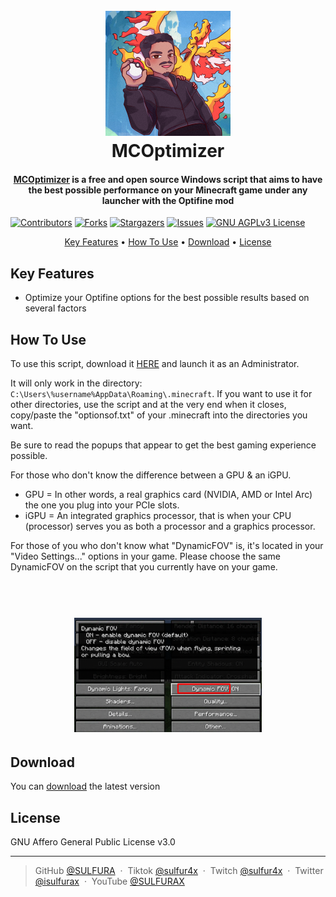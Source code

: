 ## 
<h1 align="center">
  <br>
  <a href="https://github.com/SULFURA/MCOptimizer"><img src="https://raw.githubusercontent.com/SULFURA/MCOptimizer/main/files/Logo.png" alt="MCOptimizer" width="200"></a>
  <br>
  MCOptimizer
  <br>
</h1>

<h4 align="center"><a href="https://github.com/SULFURA/MCOptimizer/releases/latest" target="_blank">MCOptimizer</a> is a free and open source Windows script that aims to have the best possible performance on your Minecraft game under any launcher with the Optifine mod </h4>

[![Contributors][contributors-shield]][contributors-url]
[![Forks][forks-shield]][forks-url]
[![Stargazers][stars-shield]][stars-url]
[![Issues][issues-shield]][issues-url]
[![GNU AGPLv3 License][license-shield]][license-url]

<p align="center">
  <a href="#key-features">Key Features</a> •
  <a href="#how-to-use">How To Use</a> •
  <a href="#download">Download</a> •
  <a href="#license">License</a>
</p>

## Key Features

* Optimize your Optifine options for the best possible results based on several factors

## How To Use

To use this script, download it <a href="https://github.com/SULFURA/MCOptimizer/releases/latest" target="_blank">HERE</a> and launch it as an Administrator.

It will only work in the directory: `C:\Users\%username%AppData\Roaming\.minecraft`.
If you want to use it for other directories, use the script and at the very end when it closes, copy/paste the "optionsof.txt" of your .minecraft into the directories you want.

Be sure to read the popups that appear to get the best gaming experience possible.

For those who don't know the difference between a GPU & an iGPU.
* GPU = In other words, a real graphics card (NVIDIA, AMD or Intel Arc) the one you plug into your PCIe slots.
* iGPU = An integrated graphics processor, that is when your CPU (processor) serves you as both a processor and a graphics processor.

For those of you who don't know what "DynamicFOV" is, it's located in your "Video Settings..." options in your game. Please choose the same DynamicFOV on the script that you currently have on your game.

## 
<h1 align="center">
  <br>
  <a href="https://raw.githubusercontent.com/SULFURA/MCOptimizer/main/files/DynamicFOV.png"><img src="https://raw.githubusercontent.com/SULFURA/MCOptimizer/main/files/DynamicFOV.png" alt="MCOptimizer" width="300"></a>
  <br>
</h1>

## Download

You can [download](https://github.com/SULFURA/MCOptimizer/releases/latest) the latest version

## License

GNU Affero General Public License v3.0

---

> GitHub [@SULFURA](https://github.com/SULFURA) &nbsp;&middot;&nbsp;
> Tiktok [@sulfur4x](https://www.tiktok.com/@sulfur4x) &nbsp;&middot;&nbsp;
> Twitch [@sulfur4x](https://www.twitch.tv/sulfur4x) &nbsp;&middot;&nbsp;
> Twitter [@isulfurax](https://twitter.com/isulfurax) &nbsp;&middot;&nbsp;
> YouTube [@SULFURAX](https://youtube.com/SULFURAX)

<!-- MARKDOWN LINKS & IMAGES -->
<!-- https://www.markdownguide.org/basic-syntax/#reference-style-links -->
[contributors-shield]: https://img.shields.io/github/contributors/SULFURA/MCOptimizer.svg?style=for-the-badge
[contributors-url]: https://github.com/SULFURA/MCOptimizer/graphs/contributors
[forks-shield]: https://img.shields.io/github/forks/SULFURA/MCOptimizer.svg?style=for-the-badge
[forks-url]: https://github.com/SULFURA/MCOptimizer/network/members
[stars-shield]: https://img.shields.io/github/stars/SULFURA/MCOptimizer.svg?style=for-the-badge
[stars-url]: https://github.com/SULFURA/MCOptimizer/stargazers
[issues-shield]: https://img.shields.io/github/issues/SULFURA/MCOptimizer.svg?style=for-the-badge
[issues-url]: https://github.com/SULFURA/MCOptimizer/issues
[license-shield]: https://img.shields.io/github/license/SULFURA/MCOptimizer.svg?style=for-the-badge
[license-url]: https://github.com/SULFURA/MCOptimizer/blob/main/LICENCE.md
